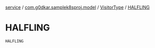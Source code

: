 [service](../../index.md) / [com.g0dkar.samplek8sproj.model](../index.md) / [VisitorType](index.md) / [HALFLING](./-h-a-l-f-l-i-n-g.md)

# HALFLING

`HALFLING`